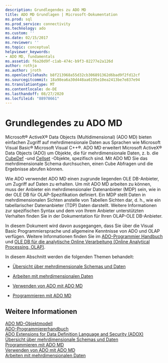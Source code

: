 ```yaml
---
description: Grundlegendes zu ADO MD
title: ADO MD Grundlagen | Microsoft-Dokumentation
ms.prod: sql
ms.prod_service: connectivity
ms.technology: ado
ms.custom: ''
ms.date: 02/15/2017
ms.reviewer: ''
ms.topic: conceptual
helpviewer_keywords:
- ADO MD, fundamentals
ms.assetid: f6a20d9f-c1ab-474c-b9f3-82277e2a126d
author: rothja
ms.author: jroth
ms.openlocfilehash: b8f213968a55d32cb306891362d6bad9f2fd12cf
ms.sourcegitcommit: 18a98ea6a30d448aa6195e10ea2413be7e837e94
ms.translationtype: MT
ms.contentlocale: de-DE
ms.lasthandoff: 08/27/2020
ms.locfileid: "88978661"
---
```

# <a name="ado-md-fundamentals"></a>Grundlegendes zu ADO MD
Microsoft® ActiveX® Data Objects (Multidimensional) (ADO MD) bieten einfachen Zugriff auf mehrdimensionale Daten aus Sprachen wie Microsoft Visual Basic® Microsoft Visual C++®. ADO MD erweitert Microsoft ActiveX® Data Objects (ADO) um Objekte, die für mehrdimensionale Daten, z. b. die [CubeDef](../../reference/ado-md-api/cubedef-object-ado-md.md) -und [Cellset](../../reference/ado-md-api/cellset-object-ado-md.md) -Objekte, spezifisch sind. Mit ADO MD Sie das mehrdimensionale Schema durchsuchen, einen Cube Abfragen und die Ergebnisse abrufen können.  
  
 Wie ADO verwendet ADO MD einen zugrunde liegenden OLE DB-Anbieter, um Zugriff auf Daten zu erhalten. Um mit ADO MD arbeiten zu können, muss der Anbieter ein mehrdimensionaler Datenanbieter (MDP) sein, wie in der OLE DB für OLAP-Spezifikation definiert. Ein MDP stellt Daten in mehrdimensionalen Sichten anstelle von Tabellen Sichten dar, d. h., wie ein tabellarischer Datenanbieter (TDP) Daten darstellt. Weitere Informationen zur spezifischen Syntax und dem von Ihrem Anbieter unterstützten Verhalten finden Sie in der Dokumentation für Ihren OLAP-OLE DB-Anbieter.  
  
 In diesem Dokument wird davon ausgegangen, dass Sie über die Visual Basic Programmiersprache und allgemeine Kenntnisse von ADO und OLAP verfügen. Weitere Informationen finden Sie im [ADO-Programmier Handbuch](../ado-programmer-s-guide.md) und [OLE DB für die analytische Online Verarbeitung (Online Analytical Processing, OLAP)](/previous-versions/windows/desktop/ms717005(v=vs.85)).  
  
 In diesem Abschnitt werden die folgenden Themen behandelt:  
  
-   [Übersicht über mehrdimensionale Schemas und Daten](./overview-of-multidimensional-schemas-and-data.md)  
  
-   [Arbeiten mit mehrdimensionalen Daten](./working-with-multidimensional-data.md)  
  
-   [Verwenden von ADO mit ADO MD](./using-ado-with-ado-md.md)  
  
-   [Programmieren mit ADO MD](./programming-with-ado-md.md)  
  
## <a name="see-also"></a>Weitere Informationen  
 [ADO MD-Objektmodell](../../reference/ado-md-api/ado-md-object-model.md)   
 [ADO-Programmiererhandbuch](../ado-programmer-s-guide.md)   
 [ADO Extensions for Data Definition Language and Security (ADOX)](../extensions/ado-extensions-for-data-definition-language-and-security-adox.md)   
 [Übersicht über mehrdimensionale Schemas und Daten](./overview-of-multidimensional-schemas-and-data.md)   
 [Programmieren mit ADO MD](./programming-with-ado-md.md)   
 [Verwenden von ADO mit ADO MD](./using-ado-with-ado-md.md)   
 [Arbeiten mit mehrdimensionalen Daten](./working-with-multidimensional-data.md)